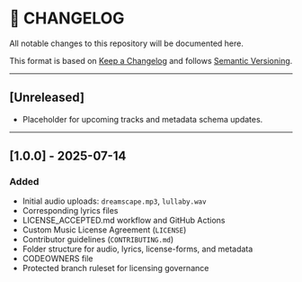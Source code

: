 # 📜 CHANGELOG

All notable changes to this repository will be documented here.

This format is based on [Keep a Changelog](https://keepachangelog.com/en/1.0.0/) and follows [Semantic Versioning](https://semver.org/spec/v2.0.0.html).

---

## [Unreleased]
- Placeholder for upcoming tracks and metadata schema updates.

---

## [1.0.0] - 2025-07-14
### Added
- Initial audio uploads: `dreamscape.mp3`, `lullaby.wav`
- Corresponding lyrics files
- LICENSE_ACCEPTED.md workflow and GitHub Actions
- Custom Music License Agreement (`LICENSE`)
- Contributor guidelines (`CONTRIBUTING.md`)
- Folder structure for audio, lyrics, license-forms, and metadata
- CODEOWNERS file
- Protected branch ruleset for licensing governance
